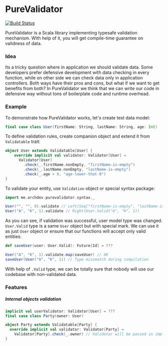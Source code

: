 # PureValidator
[![Build Status](https://travis-ci.org/ArchDev/purevalidator.svg?branch=master)](https://travis-ci.org/ArchDev/purevalidator)

PureValidator is a Scala library implementing typesafe validation mechanism.
With help of it, you will get compile-time guarantee on validness of data.

### Idea
Its a tricky question where in application we should validate data. Some developers prefer defensive development with data checking in every function, while on other side we can check data only in application controllers. Both ways have their pros and cons, but what if we want to get benefits from both? In PureValidator we think that we can write our code in defensive way without tons of boilerplate code and runtime overhead. 

### Example
To demonstrate how PureValidator works, let's create test data model:
```scala
final case class User(firstName: String, lastName: String, age: Int)
```

To define validation rules, create companion object and extend it from `Validatable` trait:
```scala
object User extends Validatable[User] {
    override implicit val validator: Validator[User] =
      Validator[User]
        .check(_.firstName.nonEmpty, "firstName-is-empty")
        .check(_.lastName.nonEmpty, "lastName-is-empty")
        .check(_.age > 0, "age-lower-that-0")      
}
```

To validate your entity, use `Validation` object or special syntax package:
```scala
import me.archdev.purevalidator.syntax._

User("", "", 0).validate // Left(Seq("firstName-is-empty", "lastName-is-empty", "age-lower-that-0"))
User("A", "K", 1).validate // Right(User.Valid("A", "K", 1))
```

As you can see, if validation was successful, user model type was changed. `User.Valid` type is a same `User` object but with special mark. We can use it as just `User` object or ensure that our functions will accept only valid entities:

```scala
def saveUser(user: User.Valid): Future[Id] = ???

User("A", "K", 1).validate.map(saveUser) // OK
saveUser(User("A", "K", 1)) // Type missmatch during compilation
```

With help of `.Valid` type, we can be totally sure that nobody will use our codebase with non-validated data.
 
### Features
 
##### Internal objects validation
```scala
implicit val userValidator: Validator[User] = ???
final case class Party(owner: User)

object Party extends Validatable[Party] {
  override implicit val validator: Validator[Party] =
    Validator[Party].check(_.owner) // Validator will be passed in implicit scope
}
```